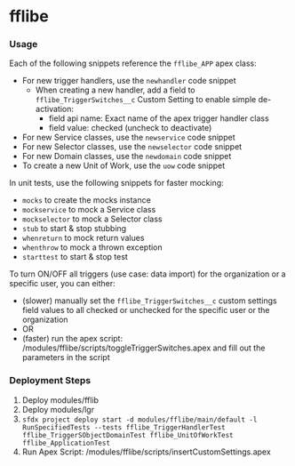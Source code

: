 # fflibe

### Usage

Each of the following snippets reference the `fflibe_APP` apex class:
- For new trigger handlers, use the `newhandler` code snippet
    - When creating a new handler, add a field to `fflibe_TriggerSwitches__c` Custom Setting to enable simple de-activation:
        - field api name: Exact name of the apex trigger handler class
        - field value: checked (uncheck to deactivate)
- For new Service classes, use the `newservice` code snippet
- For new Selector classes, use the `newselector` code snippet
- For new Domain classes, use the `newdomain` code snippet
- To create a new Unit of Work, use the `uow` code snippet

In unit tests, use the following snippets for faster mocking:
- `mocks` to create the mocks instance
- `mockservice` to mock a Service class
- `mockselector` to mock a Selector class
- `stub` to start & stop stubbing
- `whenreturn` to mock return values
- `whenthrow` to mock a thrown exception
- `starttest` to start & stop test

To turn ON/OFF all triggers (use case: data import) for the organization or a specific user, you can either:
-  (slower) manually set the `fflibe_TriggerSwitches__c` custom settings field values to all checked or unchecked for the specific user or the organization
- OR
- (faster) run the apex script: /modules/fflibe/scripts/toggleTriggerSwitches.apex and fill out the parameters in the script

### Deployment Steps
1. Deploy modules/fflib
2. Deploy modules/lgr
3. `sfdx project deploy start -d modules/fflibe/main/default -l RunSpecifiedTests --tests fflibe_TriggerHandlerTest fflibe_TriggerSObjectDomainTest fflibe_UnitOfWorkTest fflibe_ApplicationTest`
4. Run Apex Script: /modules/fflibe/scripts/insertCustomSettings.apex